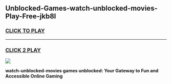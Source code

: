 
## Unblocked-Games-watch-unblocked-movies-Play-Free-jkb8l
<h3>
<a href="https://premium76.site?title=watch-unblocked-movies&ref=23A">CLICK TO PLAY</a></h3>
<hr>

<h3>
<a href="https://premium76.site?title=watch-unblocked-movies&ref=23A">CLICK 2 PLAY</a>
  
</h3>

<a href="https://premium76.site?title=watch-unblocked-movies&ref=23A"><img src="https://clearcache.store/games.png"></a>


**watch-unblocked-movies games unblocked: Your Gateway to Fun and Accessible Online Gaming**
